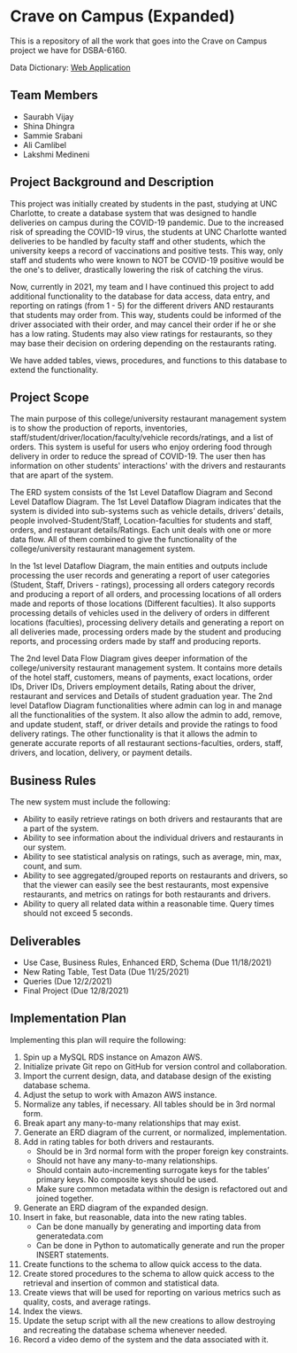 # Crave on Campus (Expanded)

This is a repository of all the work that goes into the Crave on Campus project we have for DSBA-6160.

Data Dictionary: [Web Application](https://acamlibe.github.io/Crave-on-Campus-Expanded/Dictionary)

## Team Members

- Saurabh Vijay
- Shina Dhingra
- Sammie Srabani
- Ali Camlibel
- Lakshmi Medineni

## Project Background and Description

This project was initially created by students in the past, studying at UNC Charlotte, to create a database system that was designed to handle deliveries on campus during the COVID-19 pandemic. Due to the increased risk of spreading the COVID-19 virus, the students at UNC Charlotte wanted deliveries to be handled by faculty staff and other students, which the university keeps a record of vaccinations and positive tests. This way, only staff and students who were known to NOT be COVID-19 positive would be the one's to deliver, drastically lowering the risk of catching the virus.

Now, currently in 2021, my team and I have continued this project to add additional functionality to the database for data access, data entry, and reporting on ratings (from 1 - 5) for the different drivers AND restaurants that students may order from. This way, students could be informed of the driver associated with their order, and may cancel their order if he or she has a low rating. Students may also view ratings for restaurants, so they may base their decision on ordering depending on the restaurants rating.

We have added tables, views, procedures, and functions to this database to extend the functionality.

## Project Scope

The main purpose of this college/university restaurant management system is to show the production of reports, inventories, staff/student/driver/location/faculty/vehicle records/ratings, and a list of orders. This system is useful for users who enjoy ordering food through delivery in order to reduce the spread of COVID-19. The user then has information on other students' interactions' with the drivers and restaurants that are apart of the system.

The ERD system consists of the 1st Level Dataflow Diagram and Second Level Dataflow Diagram. The 1st Level Dataflow Diagram indicates that the system is divided into sub-systems such as vehicle details, drivers’ details, people involved-Student/Staff, Location-faculties for students and staff, orders, and restaurant details/Ratings. Each unit deals with one or more data flow. All of them combined to give the functionality of the college/university restaurant management system.

In the 1st level Dataflow Diagram, the main entities and outputs include processing the user records and generating a report of user categories (Student, Staff, Drivers - ratings), processing all orders category records and producing a report of all orders, and processing locations of all orders made and reports of those locations (Different faculties). It also supports processing details of vehicles used in the delivery of orders in different locations (faculties), processing delivery details and generating a report on all deliveries made, processing orders made by the student and producing reports, and processing orders made by staff and producing reports.

The 2nd level Data Flow Diagram gives deeper information of the college/university restaurant management system. It contains more details of the hotel staff, customers, means of payments, exact locations, order IDs, Driver IDs, Drivers employment details, Rating about the driver, restaurant and services and Details of student graduation year.
The 2nd level Dataflow Diagram functionalities where admin can log in and manage all the functionalities of the system. It also allow the admin to add, remove, and update student, staff, or driver details and provide the ratings to food delivery ratings. The other functionality is that it allows the admin to generate accurate reports of all restaurant sections-faculties, orders, staff, drivers, and location, delivery, or payment details.

## Business Rules

The new system must include the following:

- Ability to easily retrieve ratings on both drivers and restaurants that are a part of the system.
- Ability to see information about the individual drivers and restaurants in our system.
- Ability to see statistical analysis on ratings, such as average, min, max, count, and sum.
- Ability to see aggregated/grouped reports on restaurants and drivers, so that the viewer can easily see the best restaurants, most expensive restaurants, and metrics on ratings for both restaurants and drivers.
- Ability to query all related data within a reasonable time. Query times should not exceed 5 seconds.

## Deliverables

- Use Case, Business Rules, Enhanced ERD, Schema (Due 11/18/2021)
- New Rating Table, Test Data (Due 11/25/2021)
- Queries (Due 12/2/2021)
- Final Project (Due 12/8/2021)

## Implementation Plan

Implementing this plan will require the following:

1. Spin up a MySQL RDS instance on Amazon AWS.
2. Initialize private Git repo on GitHub for version control and collaboration.
3. Import the current design, data, and database design of the existing database schema.
4. Adjust the setup to work with Amazon AWS instance.
5. Normalize any tables, if necessary. All tables should be in 3rd normal form.
6. Break apart any many-to-many relationships that may exist.
7. Generate an ERD diagram of the current, or normalized, implementation.
8. Add in rating tables for both drivers and restaurants.
   - Should be in 3rd normal form with the proper foreign key constraints.
   - Should not have any many-to-many relationships.
   - Should contain auto-incrementing surrogate keys for the tables’ primary keys. No composite keys should be used.
   - Make sure common metadata within the design is refactored out and joined together.
9. Generate an ERD diagram of the expanded design.
10. Insert in fake, but reasonable, data into the new rating tables.
    - Can be done manually by generating and importing data from generatedata.com
    - Can be done in Python to automatically generate and run the proper INSERT statements.
11. Create functions to the schema to allow quick access to the data.
12. Create stored procedures to the schema to allow quick access to the retrieval and insertion of common and statistical data.
13. Create views that will be used for reporting on various metrics such as quality, costs, and average ratings.
14. Index the views.
15. Update the setup script with all the new creations to allow destroying and recreating the database schema whenever needed.
16. Record a video demo of the system and the data associated with it.
